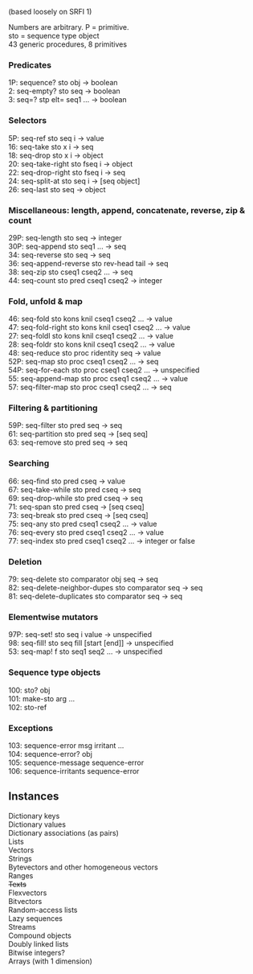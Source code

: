 (based loosely on SRFI 1)

Numbers are arbitrary.  P = primitive.  
sto = sequence type object  
43 generic procedures, 8 primitives

### Predicates

1P: sequence? sto obj -> boolean  
2: seq-empty? sto seq -> boolean  
3: seq=? stp elt= seq1 ... -> boolean

### Selectors

5P: seq-ref sto seq i -> value  
16: seq-take sto x i -> seq  
18: seq-drop sto x i -> object  
20: seq-take-right sto fseq i -> object  
22: seq-drop-right sto fseq i -> seq  
24: seq-split-at sto seq i -> [seq object]  
26: seq-last sto seq -> object  

### Miscellaneous: length, append, concatenate, reverse, zip & count

29P: seq-length sto seq -> integer  
30P: seq-append sto seq1 ... -> seq  
34: seq-reverse sto seq -> seq  
36: seq-append-reverse sto rev-head tail -> seq  
38: seq-zip sto cseq1 cseq2 ... -> seq  
44: seq-count sto pred cseq1 cseq2 -> integer

### Fold, unfold & map

46: seq-fold sto kons knil cseq1 cseq2 ... -> value  
47: seq-fold-right sto kons knil cseq1 cseq2 ... -> value  
27: seq-foldl sto kons knil cseq1 cseq2 ... -> value  
28: seq-foldr sto kons knil cseq1 cseq2 ... -> value  
48: seq-reduce sto proc ridentity seq -> value  
52P: seq-map sto proc cseq1 cseq2 ... -> seq  
54P: seq-for-each sto proc cseq1 cseq2 ... -> unspecified  
55: seq-append-map sto proc cseq1 cseq2 ... -> value  
57: seq-filter-map sto proc cseq1 cseq2 ... -> seq

### Filtering & partitioning

59P: seq-filter sto pred seq -> seq  
61: seq-partition sto pred seq -> [seq seq]  
63: seq-remove sto pred seq -> seq  

### Searching

66: seq-find sto pred cseq -> value  
67: seq-take-while sto pred cseq -> seq  
69: seq-drop-while sto pred cseq -> seq  
71: seq-span sto  pred cseq -> [seq cseq]  
73: seq-break sto pred cseq -> [seq cseq]  
75: seq-any sto pred cseq1 cseq2 ... -> value  
76: seq-every sto pred cseq1 cseq2 ... -> value  
77: seq-index sto pred cseq1 cseq2 ... -> integer or false

### Deletion

79: seq-delete sto comparator obj seq -> seq  
82: seq-delete-neighbor-dupes sto comparator seq -> seq  
81: seq-delete-duplicates sto comparator seq -> seq

### Elementwise mutators

97P: seq-set! sto seq i value -> unspecified  
98: seq-fill! sto seq fill [start [end]] -> unspecified  
53: seq-map! f sto seq1 seq2 ... -> unspecified

### Sequence type objects

100: sto? obj  
101: make-sto arg ...  
102: sto-ref

### Exceptions

103: sequence-error msg irritant ...  
104: sequence-error? obj  
105: sequence-message sequence-error  
106: sequence-irritants sequence-error

## Instances

Dictionary keys  
Dictionary values  
Dictionary associations (as pairs)  
Lists  
Vectors  
Strings  
Bytevectors and other homogeneous vectors  
Ranges  
~~Texts~~  
Flexvectors  
Bitvectors  
Random-access lists  
Lazy sequences  
Streams  
Compound objects  
Doubly linked lists  
Bitwise integers?  
Arrays (with 1 dimension)
